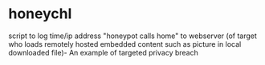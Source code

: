 # honeychl
script to log time/ip address "honeypot calls home" to webserver (of target who loads remotely hosted embedded content such as picture in local downloaded file)- An example of targeted privacy breach
